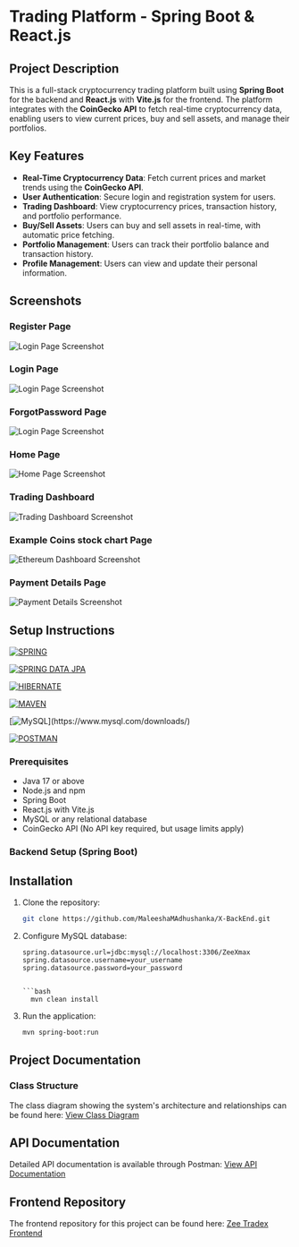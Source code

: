 # Trading Platform - Spring Boot & React.js

## Project Description
This is a full-stack cryptocurrency trading platform built using **Spring Boot** for the backend and **React.js** with **Vite.js** for the frontend. The platform integrates with the **CoinGecko API** to fetch real-time cryptocurrency data, enabling users to view current prices, buy and sell assets, and manage their portfolios.

## Key Features
- **Real-Time Cryptocurrency Data**: Fetch current prices and market trends using the **CoinGecko API**.
- **User Authentication**: Secure login and registration system for users.
- **Trading Dashboard**: View cryptocurrency prices, transaction history, and portfolio performance.
- **Buy/Sell Assets**: Users can buy and sell assets in real-time, with automatic price fetching.
- **Portfolio Management**: Users can track their portfolio balance and transaction history.
- **Profile Management**: Users can view and update their personal information.

## Screenshots

### Register Page
![Login Page Screenshot](./src/assets/signup.png)

### Login Page
![Login Page Screenshot](./src/assets/Login.png)

### ForgotPassword Page
![Login Page Screenshot](./src/assets/ForgotPassword.png)


### Home Page
![Home Page Screenshot](./src/assets/Home.png)

### Trading Dashboard
![Trading Dashboard Screenshot](./src/assets/treadingDashBorda.png)

### Example Coins stock chart Page
![Ethereum Dashboard Screenshot](./src/assets/EthereumCoinPage.png)

### Payment Details Page
![Payment Details Screenshot](./src/assets/payementdetails.png)



## Setup Instructions

[![SPRING](https://img.shields.io/badge/Spring_Framework-black?style=for-the-badge&logo=spring&logoColor=green)](https://spring.io/projects/spring-framework)

[![SPRING DATA JPA](https://img.shields.io/badge/Spring_Data_JPA-black?style=for-the-badge&logo=spring&logoColor=green)](https://spring.io/projects/spring-data-jpa)

[![HIBERNATE](https://img.shields.io/badge/Hibernate-black?style=for-the-badge&logo=Hibernate&logoColor=BBAE79)](https://hibernate.org/orm/)

[![MAVEN](https://img.shields.io/badge/Maven-black?style=for-the-badge&logo=Apache-Maven&logoColor=white)](https://maven.apache.org/)

[![MySQL](https://img.shields.io/badge/Mysql-black?style=for-the-badge&logo=mysql&logoColor=08668E")](https://www.mysql.com/downloads/)

[![POSTMAN](https://img.shields.io/badge/Postman-black?style=for-the-badge&logo=Postman&logoColor=FF6C37)](https://www.postman.com/downloads/)


### Prerequisites
- Java 17 or above
- Node.js and npm
- Spring Boot
- React.js with Vite.js
- MySQL or any relational database
- CoinGecko API (No API key required, but usage limits apply)

### Backend Setup (Spring Boot)

## Installation
1. Clone the repository:
   ```bash
   git clone https://github.com/MaleeshaMAdhushanka/X-BackEnd.git


2. Configure MySQL database:
   ```properties
   spring.datasource.url=jdbc:mysql://localhost:3306/ZeeXmax
   spring.datasource.username=your_username
   spring.datasource.password=your_password
   
   
   ```bash
     mvn clean install
   ```

4. Run the application:
   ```bash
   mvn spring-boot:run
   ```

## Project Documentation



### Class Structure
The class diagram showing the system's architecture and relationships can be found here:
[View Class Diagram](./src/assets/zeexmax.png)

## API Documentation

Detailed API documentation is available through Postman:
[View API Documentation](https://documenter.getpostman.com/view/37889199/2sB2cbaeW5)

## Frontend Repository

The frontend repository for this project can be found here:
[Zee Tradex Frontend](https://github.com/MaleeshaMAdhushanka/ZeeTradex-ForntEnd.git)

   ```